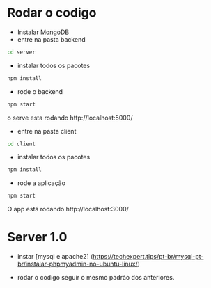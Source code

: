 
# Rodar o codigo

- Instalar [MongoDB](https://www.mongodb.com/try/download)
- entre na pasta backend
```bash
cd server
```
- instalar todos os pacotes
```bash
npm install
```
- rode o backend
```bash
npm start
```
o serve esta rodando http://localhost:5000/

- entre na pasta client
```bash
cd client
```
- instalar todos os pacotes
```bash
npm install
```
- rode  a aplicação
```bash
npm start
```
O app está rodando  http://localhost:3000/

# Server 1.0

- instar [mysql e apache2] (https://techexpert.tips/pt-br/mysql-pt-br/instalar-phpmyadmin-no-ubuntu-linux/)

- rodar o codigo seguir o mesmo padrão dos anteriores.